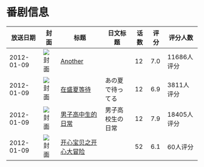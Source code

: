 # 番剧信息

|放送日期|封面|标题|日文标题|话数|评分|评分人数|
|---|---|---|---|---|---|---|
|2012-01-09|![封面](https://lain.bgm.tv/pic/cover/c/d3/39/20851_SsP11.jpg)|[Another](https://bangumi.tv/subject/20851)||12|7.0|11686人评分|
|2012-01-09|![封面](https://lain.bgm.tv/pic/cover/c/6f/ad/22657_P0ZpP.jpg)|[在盛夏等待](https://bangumi.tv/subject/22657)|あの夏で待ってる|12|6.9|3811人评分|
|2012-01-09|![封面](https://lain.bgm.tv/pic/cover/c/c5/73/24790_4wdXB.jpg)|[男子高中生的日常](https://bangumi.tv/subject/24790)|男子高校生の日常|12|7.9|18405人评分|
|2012-01-09|![封面](https://lain.bgm.tv/pic/cover/c/52/33/320415_8TZHb.jpg)|[开心宝贝之开心大冒险](https://bangumi.tv/subject/320415)||52|6.1|60人评分|
